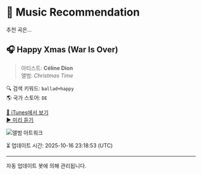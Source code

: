 
# 🎵 Music Recommendation

추천 곡은...

## 🎧 Happy Xmas (War Is Over)  
> 아티스트: **Céline Dion**  
> 앨범: _Christmas Time_  

🔍 검색 키워드: `ballad+happy`  
🌎 국가 스토어: `DE`

[🔗 iTunes에서 보기](https://music.apple.com/de/album/happy-xmas-war-is-over/682603522?i=682603969&uo=4)  
[▶️ 미리 듣기](https://audio-ssl.itunes.apple.com/itunes-assets/AudioPreview122/v4/b8/30/5d/b8305d16-5209-a775-3ec1-007b09c0053a/mzaf_2070622426721036067.plus.aac.p.m4a)

![앨범 아트워크](https://is1-ssl.mzstatic.com/image/thumb/Music/v4/05/ba/a0/05baa0e7-5f40-14e0-c037-189cb3cb4e3f/884977890099.jpg/100x100bb.jpg)

⏳ 업데이트 시간: 2025-10-16 23:18:53 (UTC)

---
자동 업데이트 봇에 의해 관리됩니다.
